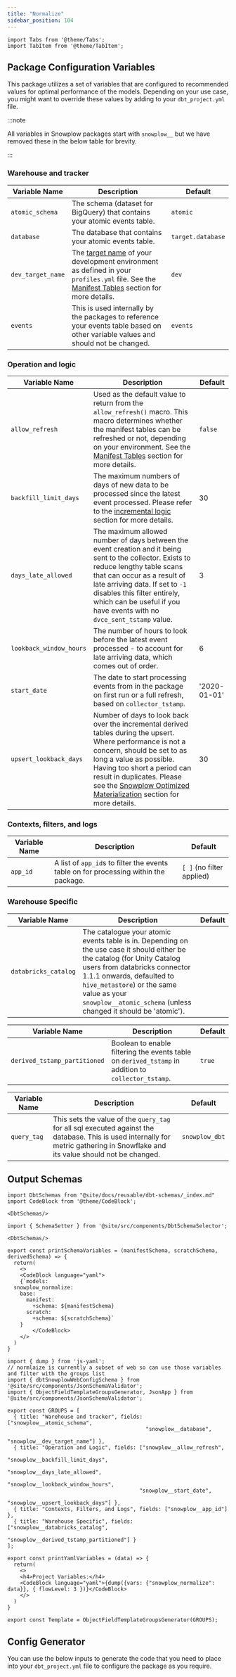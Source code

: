 ```yaml
---
title: "Normalize"
sidebar_position: 104
---
```


```mdx-code-block
import Tabs from '@theme/Tabs';
import TabItem from '@theme/TabItem';
```

## Package Configuration Variables

This package utilizes a set of variables that are configured to recommended values for optimal performance of the models. Depending on your use case, you might want to override these values by adding to your `dbt_project.yml` file.

:::note

All variables in Snowplow packages start with `snowplow__` but we have removed these in the below table for brevity.

:::

### Warehouse and tracker 
| Variable Name     | Description                                                                                                                                                                                                                                                                        | Default           |
| ----------------- | ---------------------------------------------------------------------------------------------------------------------------------------------------------------------------------------------------------------------------------------------------------------------------------- | ----------------- |
| `atomic_schema`   | The schema (dataset for BigQuery) that contains your atomic events table.                                                                                                                                                                                                          | `atomic`          |
| `database`        | The database that contains your atomic events table.                                                                                                                                                                                                                               | `target.database` |
| `dev_target_name` | The [target name](https://docs.getdbt.com/reference/profiles.yml) of your development environment as defined in your `profiles.yml` file. See the [Manifest Tables](/docs/modeling-your-data/modeling-your-data-with-dbt/dbt-operation/index.md#manifest-tables) section for more details. | `dev`             |
| `events`          | This is used internally by the packages to reference your events table based on other variable values and should not be changed.                                                                                                                                                   | `events`          |

### Operation and logic
| Variable Name           | Description                                                                                                                                                                                                                                                                                                                                                                                                      | Default      |
| ----------------------- | ---------------------------------------------------------------------------------------------------------------------------------------------------------------------------------------------------------------------------------------------------------------------------------------------------------------------------------------------------------------------------------------------------------------- | ------------ |
| `allow_refresh`         | Used as the default value to return from the `allow_refresh()` macro. This macro determines whether the manifest tables can be refreshed or not, depending on your environment. See the [Manifest Tables](/docs/modeling-your-data/modeling-your-data-with-dbt/dbt-operation/index.md#manifest-tables) section for more details.                                                                                         | `false`      |
| `backfill_limit_days`   | The maximum numbers of days of new data to be processed since the latest event processed. Please refer to the [incremental logic](/docs/modeling-your-data/modeling-your-data-with-dbt/dbt-advanced-usage/dbt-incremental-logic/index.md#identification-of-events-to-process) section for more details.                                                                                                                  | 30           |
| `days_late_allowed`     | The maximum allowed number of days between the event creation and it being sent to the collector. Exists to reduce lengthy table scans that can occur as a result of late arriving data. If set to `-1` disables this filter entirely, which can be useful if you have events with no `dvce_sent_tstamp` value.                                                                                                  | 3            |
| `lookback_window_hours` | The number of hours to look before the latest event processed - to account for late arriving data, which comes out of order.                                                                                                                                                                                                                                                                                     | 6            |
| `start_date`            | The date to start processing events from in the package on first run or a full refresh, based on `collector_tstamp`.                                                                                                                                                                                                                                                                                             | '2020-01-01' |
| `upsert_lookback_days`  | Number of days to look back over the incremental derived tables during the upsert. Where performance is not a concern, should be set to as long a value as possible. Having too short a period can result in duplicates. Please see the [Snowplow Optimized Materialization](/docs/modeling-your-data/modeling-your-data-with-dbt/dbt-advanced-usage/dbt-incremental-materialization/index.md) section for more details. | 30           |

### Contexts, filters, and logs
| Variable Name | Description                                                                          | Default                   |
| ------------- | ------------------------------------------------------------------------------------ | ------------------------- |
| `app_id`      | A list of `app_id`s to filter the events table on for processing within the package. | `[ ]` (no filter applied) |

### Warehouse Specific 

<Tabs groupId="warehouse" queryString>
<TabItem value="databricks" label="Databricks" default>

| Variable Name        | Description                                                                                                                                                                                                                                                                                          | Default |
| -------------------- | ---------------------------------------------------------------------------------------------------------------------------------------------------------------------------------------------------------------------------------------------------------------------------------------------------- | ------- |
| `databricks_catalog` | The catalogue your atomic events table is in. Depending on the use case it should either be the catalog (for Unity Catalog users from databricks connector 1.1.1 onwards, defaulted to `hive_metastore`) or the same value as your `snowplow__atomic_schema` (unless changed it should be 'atomic'). |         |

</TabItem>
<TabItem value="bigquery" label="Bigquery" default>

| Variable Name                | Description                                                                                         | Default |
| ---------------------------- | --------------------------------------------------------------------------------------------------- | ------- |
| `derived_tstamp_partitioned` | Boolean to enable filtering the events table on `derived_tstamp` in addition to `collector_tstamp`. | `true`  |

</TabItem>
<TabItem value="snowflake" label="Snowflake" default>

| Variable Name | Description                                                                                                                                                                    | Default        |
| ------------- | ------------------------------------------------------------------------------------------------------------------------------------------------------------------------------ | -------------- |
| `query_tag`   | This sets the value of the `query_tag` for all sql executed against the database. This is used internally for metric gathering in Snowflake and its value should not be changed. | `snowplow_dbt` |

</TabItem>
</Tabs>

## Output Schemas
```mdx-code-block
import DbtSchemas from "@site/docs/reusable/dbt-schemas/_index.md"
import CodeBlock from '@theme/CodeBlock';

<DbtSchemas/>

import { SchemaSetter } from '@site/src/components/DbtSchemaSelector';

<DbtSchemas/>

export const printSchemaVariables = (manifestSchema, scratchSchema, derivedSchema) => {
  return(
    <>
    <CodeBlock language="yaml">
    {`models:
  snowplow_normalize:
    base:
      manifest:
        +schema: ${manifestSchema}
      scratch:
        +schema: ${scratchSchema}`
    }
        </CodeBlock>
    </>
  )
}
```

<SchemaSetter output={printSchemaVariables}/>

```mdx-code-block
import { dump } from 'js-yaml';
// normlaize is currently a subset of web so can use those variables and filter with the groups list
import { dbtSnowplowWebConfigSchema } from '@site/src/components/JsonSchemaValidator';
import { ObjectFieldTemplateGroupsGenerator, JsonApp } from '@site/src/components/JsonSchemaValidator';

export const GROUPS = [
  { title: "Warehouse and tracker", fields: ["snowplow__atomic_schema",
                                            "snowplow__database",
                                            "snowplow__dev_target_name"] },
  { title: "Operation and Logic", fields: ["snowplow__allow_refresh",
                                          "snowplow__backfill_limit_days",
                                          "snowplow__days_late_allowed",
                                          "snowplow__lookback_window_hours",
                                          "snowplow__start_date",
                                          "snowplow__upsert_lookback_days"] },
  { title: "Contexts, Filters, and Logs", fields: ["snowplow__app_id"] },
  { title: "Warehouse Specific", fields: ["snowplow__databricks_catalog",
                                          "snowplow__derived_tstamp_partitioned"] }
];

export const printYamlVariables = (data) => {
  return(
    <>
    <h4>Project Variables:</h4>
    <CodeBlock language="yaml">{dump({vars: {"snowplow_normalize": data}}, { flowLevel: 3 })}</CodeBlock>
    </>
  )
}

export const Template = ObjectFieldTemplateGroupsGenerator(GROUPS);
```

## Config Generator
You can use the below inputs to generate the code that you need to place into your `dbt_project.yml` file to configure the package as you require.

<JsonApp schema={dbtSnowplowWebConfigSchema} output={printYamlVariables} template={Template}/>
